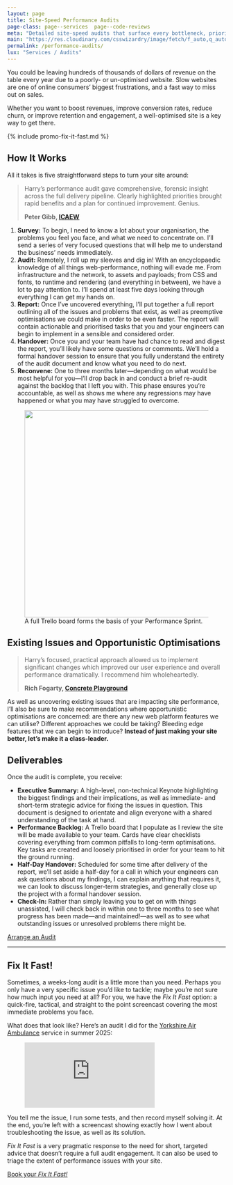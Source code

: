 ```yaml
---
layout: page
title: Site-Speed Performance Audits
page-class: page--services  page--code-reviews
meta: "Detailed site-speed audits that surface every bottleneck, prioritise fixes by ROI, and get you passing Core Web Vitals within weeks—trusted by the BBC and Sky."
main: "https://res.cloudinary.com/csswizardry/image/fetch/f_auto,q_auto/https://csswizardry.com/img/content/audit-trello.png"
permalink: /performance-audits/
lux: "Services / Audits"
---
```


<p><strong id="jsTagline"></strong></p>

<script>
(function(){
  const taglines = ['Your website is slow. I know why.',
                    'I find the problems that the last team couldn’t.',
                    'Your website, but faster.']
  const tagline  = taglines[Math.floor(Math.random() * taglines.length)];
  const taglineElement  = document.getElementById('jsTagline');
  taglineElement.textContent = tagline;
}());
</script>

You could be leaving hundreds of thousands of dollars of revenue on the table
every year due to a poorly- or un-optimised website. Slow websites are one of
online consumers’ biggest frustrations, and a fast way to miss out on sales.

Whether you want to boost revenues, improve conversion rates, reduce churn, or
improve retention and engagement, a well-optimised site is a key way to get
there.

{% include promo-fix-it-fast.md %}

## How It Works

All it takes is five straightforward steps to turn your site around:

<blockquote class="pull-quote  pull-quote--context-alt" id="quote:peter-gibb">
<p>Harry’s performance audit gave comprehensive, forensic insight across the full delivery pipeline. Clearly highlighted priorities brought rapid benefits and a plan for continued improvement. Genius.</p>
<b class="source  pull-quote__source">Peter Gibb, <a href="https://www.icaew.com/">ICAEW</a></b>
</blockquote>

1. **Survey:** To begin, I need to know a lot about your organisation, the
   problems you feel you face, and what we need to concentrate on. I’ll send
   a series of very focused questions that will help me to understand the
   business’ needs immediately.
2. **Audit:** Remotely, I roll up my sleeves and dig in! With an encyclopaedic
   knowledge of all things web-performance, nothing will evade me. From
   infrastructure and the network, to assets and payloads; from CSS and fonts,
   to runtime and rendering (and everything in between), we have a lot to pay
   attention to. I’ll spend at least five days looking through everything I can
   get my hands on.
3. **Report:** Once I’ve uncovered everything, I’ll put together a full report
   outlining all of the issues and problems that exist, as well as preemptive
   optimisations we could make in order to be even faster. The report will
   contain actionable and prioritised tasks that you and your engineers can
   begin to implement in a sensible and considered order.
4. **Handover:** Once you and your team have had chance to read and digest the
   report, you’ll likely have some questions or comments. We’ll hold a formal
   handover session to ensure that you fully understand the entirety of the audit
   document and know what you need to do next.
5. **Reconvene:** One to three months later—depending on what would be most
   helpful for you—I’ll drop back in and conduct a brief re-audit against the
   backlog that I left you with. This phase ensures you’re accountable, as
   well as shows me where any regressions may have happened or what you may have
   struggled to overcome.

<figure>
<img src="{{ site.cloudinary }}/img/content/audit-trello.png" alt="" loading="lazy" width="750" height="476" />
<figcaption>A full Trello board forms the basis of your Performance Sprint.</figcaption>
</figure>

## Existing Issues and Opportunistic Optimisations

<blockquote class="pull-quote  pull-quote--context-alt" id="quote:rich-fogarty">
<p>Harry’s focused, practical approach allowed us to implement significant
changes which improved our user experience and overall performance
dramatically. I recommend him wholeheartedly.</p>
<b class="source  pull-quote__source">Rich Fogarty, <a href="http://concreteplayground.com">Concrete Playground</a></b>
</blockquote>

As well as uncovering existing issues that are impacting site performance, I’ll
also be sure to make recommendations where opportunistic optimisations are
concerned: are there any new web platform features we can utilise? Different
approaches we could be taking? Bleeding edge features that we can begin to
introduce? **Instead of just making your site better, let’s make it
a class-leader.**

## Deliverables

Once the audit is complete, you receive:

* **Executive Summary:** A high-level, non-technical Keynote highlighting the
  biggest findings and their implications, as well as immediate- and short-term
  strategic advice for fixing the issues in question. This document is designed
  to orientate and align everyone with a shared understanding of the task at
  hand.
* **Performance Backlog:** A Trello board that I populate as I review the site
  will be made available to your team. Cards have clear checklists covering
  everything from common pitfalls to long-term optimisations. Key tasks are
  created and loosely prioritised in order for your team to hit the ground
  running.
* **Half-Day Handover:** Scheduled for some time after delivery of the report,
  we’ll set aside a half-day for a call in which your engineers can ask
  questions about my findings, I can explain anything that requires it, we can
  look to discuss longer-term strategies, and generally close up the project
  with a formal handover session.
* **Check-In:** Rather than simply leaving you to get on with things unassisted,
  I will check back in within one to three months to see what progress has been
  made—and maintained!—as well as to see what outstanding issues or unresolved
  problems there might be.

<a href="mailto:csswizardry@gmail.com?subject=Performance%20Audit" class="btn  btn--full">Arrange an Audit</a>

- - -

## Fix It Fast!

Sometimes, a weeks-long audit is a little more than you need. Perhaps you only
have a very specific issue you’d like to tackle; maybe you’re not sure how much
input you need at all? For you, we have the _Fix It Fast_ option: a quick-fire,
tactical, and straight to the point screencast covering the most immediate
problems you face.

What does that look like? Here’s an audit I did for the [Yorkshire Air
Ambulance](https://www.yorkshireairambulance.org.uk/) service in summer 2025:

<figure class="c-video" id="video">
  <iframe class="c-video__media" src="https://www.youtube.com/embed/da7hmM4aYDg?si=R0ra0DunSlCfDNX7" title="YouTube video player" frameborder="0" allow="accelerometer; autoplay; clipboard-write; encrypted-media; gyroscope; picture-in-picture; web-share" referrerpolicy="strict-origin-when-cross-origin" allowfullscreen loading="lazy"></iframe>
</figure>

You tell me the issue, I run some tests, and then record myself solving it. At
the end, you’re left with a screencast showing exactly how I went about
troubleshooting the issue, as well as its solution.

_Fix It Fast_ is a very pragmatic response to the need for short, targeted
advice that doesn’t require a full audit engagement. It can also be used to
triage the extent of performance issues with your site.

<noscript><a href="https://calendly.com/csswizardry/ten-minute-teardown" class="btn  btn--full">Book your <i>Fix It Fast!</i></a></noscript>

<div class="calendly-inline-widget" data-url="https://calendly.com/csswizardry/fix-it-fast?background_color=f9f9f9&text_color=333333&primary_color=f43059" style="min-width:320px;height:700px;margin-bottom:1.5rem;"></div>
<script src="https://assets.calendly.com/assets/external/widget.js" defer fetchpriority=high></script>

